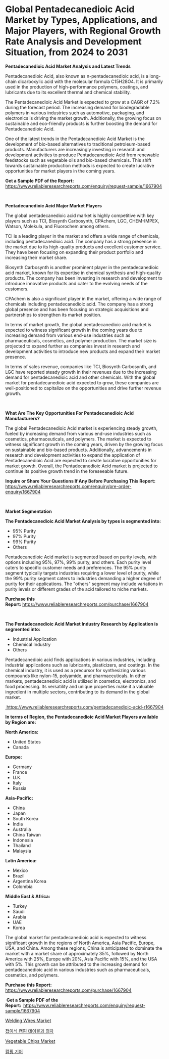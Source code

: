 <p><h1>Global Pentadecanedioic Acid Market by Types, Applications, and Major Players, with Regional Growth Rate Analysis and Development Situation, from 2024 to 2031</h1></p><p><strong>Pentadecanedioic Acid Market Analysis and Latest Trends</strong></p>
<p><p>Pentadecanedioic Acid, also known as n-pentadecanedioic acid, is a long-chain dicarboxylic acid with the molecular formula C15H28O4. It is primarily used in the production of high-performance polymers, coatings, and lubricants due to its excellent thermal and chemical stability.</p><p>The Pentadecanedioic Acid Market is expected to grow at a CAGR of 7.2% during the forecast period. The increasing demand for biodegradable polymers in various industries such as automotive, packaging, and electronics is driving the market growth. Additionally, the growing focus on sustainable and eco-friendly products is further boosting the demand for Pentadecanedioic Acid.</p><p>One of the latest trends in the Pentadecanedioic Acid Market is the development of bio-based alternatives to traditional petroleum-based products. Manufacturers are increasingly investing in research and development activities to produce Pentadecanedioic Acid from renewable feedstocks such as vegetable oils and bio-based chemicals. This shift towards sustainable production methods is expected to create lucrative opportunities for market players in the coming years.</p></p>
<p><strong>Get a Sample PDF of the Report:&nbsp;</strong> <a href="https://www.reliableresearchreports.com/enquiry/request-sample/1667904">https://www.reliableresearchreports.com/enquiry/request-sample/1667904</a></p>
<p>&nbsp;</p>
<p><strong>Pentadecanedioic Acid Major Market Players</strong></p>
<p><p>The global pentadecanedioic acid market is highly competitive with key players such as TCI, Biosynth Carbosynth, CPAchem, LGC, CHEM-IMPEX, Watson, Molekula, and Fluorochem among others. </p><p>TCI is a leading player in the market and offers a wide range of chemicals, including pentadecanedioic acid. The company has a strong presence in the market due to its high-quality products and excellent customer service. They have been focusing on expanding their product portfolio and increasing their market share.</p><p>Biosynth Carbosynth is another prominent player in the pentadecanedioic acid market, known for its expertise in chemical synthesis and high-quality products. The company has been investing in research and development to introduce innovative products and cater to the evolving needs of the customers.</p><p>CPAchem is also a significant player in the market, offering a wide range of chemicals including pentadecanedioic acid. The company has a strong global presence and has been focusing on strategic acquisitions and partnerships to strengthen its market position.</p><p>In terms of market growth, the global pentadecanedioic acid market is expected to witness significant growth in the coming years due to increasing demand from various end-use industries such as pharmaceuticals, cosmetics, and polymer production. The market size is projected to expand further as companies invest in research and development activities to introduce new products and expand their market presence.</p><p>In terms of sales revenue, companies like TCI, Biosynth Carbosynth, and LGC have reported steady growth in their revenues due to the increasing demand for pentadecanedioic acid and other chemicals. With the global market for pentadecanedioic acid expected to grow, these companies are well-positioned to capitalize on the opportunities and drive further revenue growth.</p></p>
<p>&nbsp;</p>
<p><strong>What Are The Key Opportunities For Pentadecanedioic Acid Manufacturers?</strong></p>
<p><p>The global Pentadecanedioic Acid market is experiencing steady growth, fueled by increasing demand from various end-use industries such as cosmetics, pharmaceuticals, and polymers. The market is expected to witness significant growth in the coming years, driven by the growing focus on sustainable and bio-based products. Additionally, advancements in research and development activities to expand the application of Pentadecanedioic Acid are expected to create lucrative opportunities for market growth. Overall, the Pentadecanedioic Acid market is projected to continue its positive growth trend in the foreseeable future.</p></p>
<p><strong>Inquire or Share Your Questions If Any Before Purchasing This Report:</strong> <a href="https://www.reliableresearchreports.com/enquiry/pre-order-enquiry/1667904">https://www.reliableresearchreports.com/enquiry/pre-order-enquiry/1667904</a></p>
<p>&nbsp;</p>
<p><strong>Market Segmentation</strong></p>
<p><strong>The Pentadecanedioic Acid Market Analysis by types is segmented into:</strong></p>
<p><ul><li>95% Purity</li><li>97% Purity</li><li>99% Purity</li><li>Others</li></ul></p>
<p><p>Pentadecanedioic Acid market is segmented based on purity levels, with options including 95%, 97%, 99% purity, and others. Each purity level caters to specific customer needs and preferences. The 95% purity segment typically targets industries requiring a lower level of purity, while the 99% purity segment caters to industries demanding a higher degree of purity for their applications. The "others" segment may include variations in purity levels or different grades of the acid tailored to niche markets.</p></p>
<p><strong>Purchase this Report:&nbsp;</strong><a href="https://www.reliableresearchreports.com/purchase/1667904">https://www.reliableresearchreports.com/purchase/1667904</a></p>
<p>&nbsp;</p>
<p><strong>The Pentadecanedioic Acid Market Industry Research by Application is segmented into:</strong></p>
<p><ul><li>Industrial Application</li><li>Chemical Industry</li><li>Others</li></ul></p>
<p><p>Pentadecanedioic acid finds applications in various industries, including industrial applications such as lubricants, plasticizers, and coatings. In the chemical industry, it is used as a precursor for synthesizing various compounds like nylon-15, polyamide, and pharmaceuticals. In other markets, pentadecanedioic acid is utilized in cosmetics, electronics, and food processing. Its versatility and unique properties make it a valuable ingredient in multiple sectors, contributing to its demand in the global market.</p></p>
<p><a href="https://www.reliableresearchreports.com/pentadecanedioic-acid-r1667904">&nbsp;https://www.reliableresearchreports.com/pentadecanedioic-acid-r1667904</a></p>
<p><strong>In terms of Region, the Pentadecanedioic Acid Market Players available by Region are:</strong></p>
<p>
    <p> <strong> North America: </strong>
        <ul>
            <li>United States</li>
            <li>Canada</li>
        </ul>
        </p> 
    <p> <strong> Europe: </strong>
        <ul>
            <li>Germany</li>
            <li>France</li>
            <li>U.K.</li>
            <li>Italy</li>
            <li>Russia</li>
        </ul>
        </p> 
    <p> <strong> Asia-Pacific: </strong>
        <ul>
            <li>China</li>
            <li>Japan</li>
            <li>South Korea</li>
            <li>India</li>
            <li>Australia</li>
            <li>China Taiwan</li>
            <li>Indonesia</li>
            <li>Thailand</li>
            <li>Malaysia</li>
        </ul>
        </p> 
    <p> <strong> Latin America: </strong>
        <ul>
            <li>Mexico</li>
            <li>Brazil</li>
            <li>Argentina Korea</li>
            <li>Colombia</li>
        </ul>
        </p> 
    <p> <strong> Middle East & Africa: </strong>
        <ul>
            <li>Turkey</li>
            <li>Saudi</li>
            <li>Arabia</li>
            <li>UAE</li>
            <li>Korea</li>
        </ul>
    </p>
    </p>
<p><p>The global market for pentadecanedioic acid is expected to witness significant growth in the regions of North America, Asia Pacific, Europe, USA, and China. Among these regions, China is anticipated to dominate the market with a market share of approximately 35%, followed by North America with 25%, Europe with 20%, Asia Pacific with 15%, and the USA with 5%. This growth can be attributed to the increasing demand for pentadecanedioic acid in various industries such as pharmaceuticals, cosmetics, and polymers.</p></p>
<p><strong>Purchase this Report: </strong><a href="https://www.reliableresearchreports.com/purchase/1667904">https://www.reliableresearchreports.com/purchase/1667904</a></p>
<p>&nbsp;<strong>Get a Sample PDF of the Report:&nbsp;&nbsp;</strong><a href="https://www.reliableresearchreports.com/enquiry/request-sample/1667904">https://www.reliableresearchreports.com/enquiry/request-sample/1667904</a></p>
<p><strong></strong></p>
<p><p><a href="https://www.linkedin.com/pulse/analyzing-welding-wires-market-global-industry-perspective-forecast-xjl6e?trackingId=dmldFz4ZufszPspIUgdgCA%3D%3D">Welding Wires Market</a></p><p><a href="https://github.com/vsckjg50460/Market-Research-Report-List-2/blob/main/352251852649.md">접이식 캠핑 테이블과 의자</a></p><p><a href="https://www.linkedin.com/pulse/vegetable-chips-market-outlook-industry-overview-forecast-jeple?trackingId=8Ixm8PM3asLu111jQZ9bMA%3D%3D">Vegetable Chips Market</a></p><p><a href="https://github.com/GabrielBlanda5656/Market-Research-Report-List-1/blob/main/208554652650.md">캠핑 기어</a></p></p>
